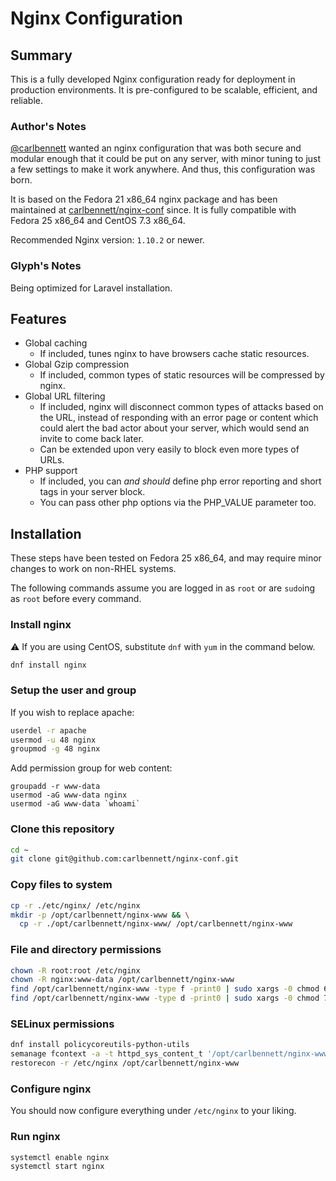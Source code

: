 # Nginx Configuration
## Summary
This is a fully developed Nginx configuration ready for deployment in
production environments. It is pre-configured to be scalable, efficient, and
reliable.

### Author's Notes
[@carlbennett](https://github.com/carlbennett) wanted an nginx configuration
that was both secure and modular enough that it could be put on any server,
with minor tuning to just a few settings to make it work anywhere. And thus,
this configuration was born.

It is based on the Fedora 21 x86\_64 nginx package and has been maintained at
[carlbennett/nginx-conf](https://github.com/carlbennett/nginx-conf) since. It
is fully compatible with Fedora 25 x86\_64 and CentOS 7.3 x86\_64.

Recommended Nginx version: `1.10.2` or newer.

### Glyph's Notes

Being optimized for Laravel installation.

## Features
- Global caching
  - If included, tunes nginx to have browsers cache static resources.
- Global Gzip compression
  - If included, common types of static resources will be compressed by nginx.
- Global URL filtering
  - If included, nginx will disconnect common types of attacks based on the
    URL, instead of responding with an error page or content which could alert
    the bad actor about your server, which would send an invite to come back
    later.
  - Can be extended upon very easily to block even more types of URLs.
- PHP support
  - If included, you can _and should_ define php error reporting and short tags
    in your server block.
  - You can pass other php options via the PHP\_VALUE parameter too.

## Installation
These steps have been tested on Fedora 25 x86\_64, and may require minor
changes to work on non-RHEL systems.

The following commands assume you are logged in as `root` or are `sudo`ing as
`root` before every command.

### Install nginx
:warning: If you are using CentOS, substitute `dnf` with `yum` in the command
below.

```sh
dnf install nginx
```

### Setup the user and group
If you wish to replace apache:
```sh
userdel -r apache
usermod -u 48 nginx
groupmod -g 48 nginx
```

Add permission group for web content:
```
groupadd -r www-data
usermod -aG www-data nginx
usermod -aG www-data `whoami`
```

### Clone this repository
```sh
cd ~
git clone git@github.com:carlbennett/nginx-conf.git
```

### Copy files to system
```sh
cp -r ./etc/nginx/ /etc/nginx
mkdir -p /opt/carlbennett/nginx-www && \
  cp -r ./opt/carlbennett/nginx-www/ /opt/carlbennett/nginx-www
```

### File and directory permissions
```sh
chown -R root:root /etc/nginx
chown -R nginx:www-data /opt/carlbennett/nginx-www
find /opt/carlbennett/nginx-www -type f -print0 | sudo xargs -0 chmod 664
find /opt/carlbennett/nginx-www -type d -print0 | sudo xargs -0 chmod 775
```

### SELinux permissions
```sh
dnf install policycoreutils-python-utils
semanage fcontext -a -t httpd_sys_content_t '/opt/carlbennett/nginx-www(/.*)?'
restorecon -r /etc/nginx /opt/carlbennett/nginx-www
```

### Configure nginx
You should now configure everything under `/etc/nginx` to your liking.

### Run nginx
```sh
systemctl enable nginx
systemctl start nginx
```
